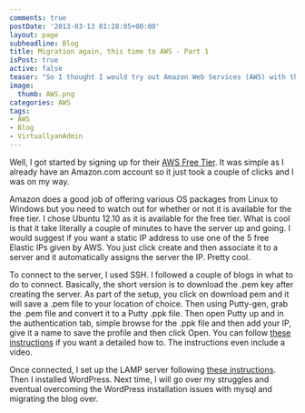 ```yaml
---
comments: true
postDate: '2013-03-13 01:28:05+00:00'
layout: page
subheadline: Blog
title: Migration again, this time to AWS - Part 1
isPost: true
active: false
teaser: "So I thought I would try out Amazon Web Services (AWS) with their Elastic Compute Cloud  (EC2). I thought what a perfect test to migrate my WordPress blog to it from my home lab. I use this blog to test things anyway so why not, right?"
image:
  thumb: AWS.png
categories: AWS
tags:
- AWS
- Blog
- VirtuallyanAdmin
---
```


Well, I got started by signing up for their [AWS Free Tier](http://aws.amazon.com/free). It was simple as I already have an Amazon.com account so it just took a couple of clicks and I was on my way.

Amazon does a good job of offering various OS packages from Linux to Windows but you need to watch out for whether or not it is available for the free tier. I chose Ubuntu 12.10 as it is available for the free tier. What is cool is that it take literally a couple of minutes to have the server up and going. I would suggest if you want a static IP address to use one of the 5 free Elastic IPs given by AWS. You just click create and then associate it to a server and it automatically assigns the server the IP. Pretty cool.

To connect to the server, I used SSH. I followed a couple of blogs in what to do to connect. Basically, the short version is to download the .pem key after creating the server. As part of the setup, you click on download pem and it will save a .pem file to your location of choice. Then using Putty-gen, grab the .pem file and convert it to a Putty .ppk file. Then open Putty up and in the authentication tab, simple browse for the .ppk file and then add your IP, give it a name to save the profile and then click Open. You can follow [these instructions](http://pinehead.tv/linux/connect-to-amazon-ec2-using-putty-private-key-on-windows/) if you want a detailed how to. The instructions even include a video.

Once connected, I set up the LAMP server following [these instructions](http://www.howtoforge.com/installing-apache2-with-php5-and-mysql-support-on-ubuntu-12.10-lamp). Then I installed WordPress. Next time, I will go over my struggles and eventual overcoming the WordPress installation issues with mysql and migrating the blog over.
